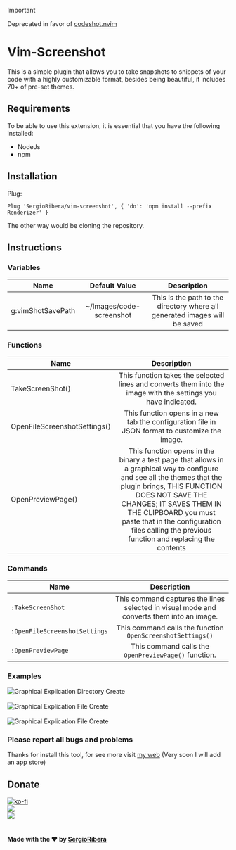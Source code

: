 > [!IMPORTANT]
> Deprecated in favor of [codeshot.nvim](https://github.com/SergioRibera/codeshot.nvim)

# Vim-Screenshot
This is a simple plugin that allows you to take snapshots to snippets of your code with a highly customizable format, besides being beautiful, it includes 70+ of pre-set themes.
## Requirements
To be able to use this extension, it is essential that you have the following installed:
- NodeJs
- npm
## Installation
Plug:
``` Vim
Plug 'SergioRibera/vim-screenshot', { 'do': 'npm install --prefix Renderizer' }
```
The other way would be cloning the repository.
## Instructions
### Variables
|       Name        |       Default Value      |                                                     Description                                                     |
|-------------------|:------------------------:|:-------------------------------------------------------------------------------------------------------------------:|
| g:vimShotSavePath | ~/Images/code-screenshot |                      This is the path to the directory where all generated images will be saved                     |
### Functions
| Name                         |                                                                                                                                                        Description                                                                                                                                                       |
|------------------------------|:------------------------------------------------------------------------------------------------------------------------------------------------------------------------------------------------------------------------------------------------------------------------------------------------------------------------:|
| TakeScreenShot()             |                                                                                                       This function takes the selected lines and converts them into the image with the settings you have indicated.                                                                                                      |
| OpenFileScreenshotSettings() |                                                                                                              This function opens in a new tab the configuration file in JSON format to customize the image.                                                                                                              |
| OpenPreviewPage()            | This function opens in the binary a test page that allows in a graphical way to configure and see all the themes that the plugin brings, THIS FUNCTION DOES NOT SAVE THE CHANGES; IT SAVES THEM IN THE CLIPBOARD you must paste that in the configuration files calling the previous function and replacing the contents |
### Commands
| Name                          |                                        Description                                       |
|-------------------------------|:----------------------------------------------------------------------------------------:|
| `:TakeScreenShot`             | This command captures the lines selected in visual mode and converts them into an image. |
| `:OpenFileScreenshotSettings` |                This command calls the function `OpenScreenshotSettings()`                |
| `:OpenPreviewPage`            |                   This command calls the `OpenPreviewPage()` function.                   |
### Examples
![Graphical Explication Directory Create](https://raw.githubusercontent.com/SergioRibera/vim-screenshot/main/doc/Vim-Screenshot_112021_182056.png)
<br/><br/>
![Graphical Explication File Create](https://raw.githubusercontent.com/SergioRibera/vim-screenshot/main/doc/Vim-Screenshot_112021_182353.png)
<br/><br/>
![Graphical Explication File Create](https://raw.githubusercontent.com/SergioRibera/vim-screenshot/main/doc/Vim-Screenshot_112021_182518.png)

### **Please report all bugs and problems**
Thanks for install this tool, for see more visit [my web](https://sergioribera.com) (Very soon I will add an app store)
## Donate
[![ko-fi](https://www.ko-fi.com/img/githubbutton_sm.svg)](https://ko-fi.com/Q5Q321D62)<br>
[![](https://c5.patreon.com/external/logo/become_a_patron_button.png)](https://www.patreon.com/SergioRibera)<br>
[![](https://www.paypalobjects.com/en_US/i/btn/btn_donateCC_LG.gif)](https://paypal.me/SergioRibera)<br>
<br>
#### Made with the ❤️ by [SergioRibera](https://sergioribera.com)
